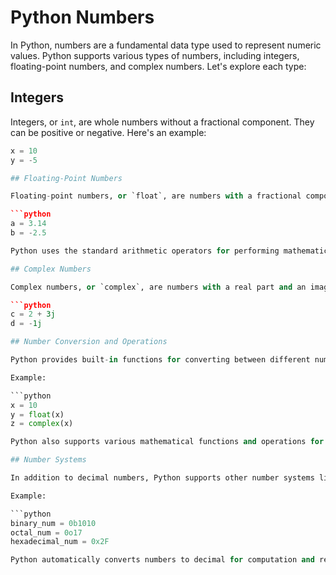 # Python Numbers

In Python, numbers are a fundamental data type used to represent numeric values. Python supports various types of numbers, including integers, floating-point numbers, and complex numbers. Let's explore each type:

## Integers

Integers, or `int`, are whole numbers without a fractional component. They can be positive or negative. Here's an example:

```python
x = 10
y = -5

## Floating-Point Numbers

Floating-point numbers, or `float`, are numbers with a fractional component. They can represent both whole and decimal numbers. Here's an example:

```python
a = 3.14
b = -2.5

Python uses the standard arithmetic operators for performing mathematical operations on numbers, such as addition (+), subtraction (-), multiplication (*), division (/), and exponentiation (**).

## Complex Numbers

Complex numbers, or `complex`, are numbers with a real part and an imaginary part. They are represented as `a + bj`, where `a` is the real part and `b` is the imaginary part. Here's an example:

```python
c = 2 + 3j
d = -1j

## Number Conversion and Operations

Python provides built-in functions for converting between different number types, such as `int()`, `float()`, and `complex()`. These functions allow you to convert a value of one type to another.

Example:

```python
x = 10
y = float(x)
z = complex(x)

Python also supports various mathematical functions and operations for working with numbers. Some commonly used functions include `abs()`, `round()`, `min()`, `max()`, and `sum()`. Additionally, the `math` module provides a wide range of mathematical functions for more advanced calculations.

## Number Systems

In addition to decimal numbers, Python supports other number systems like binary, octal, and hexadecimal. You can represent numbers in these systems using prefixes: `0b` for binary, `0o` for octal, and `0x` for hexadecimal.

Example:

```python
binary_num = 0b1010
octal_num = 0o17
hexadecimal_num = 0x2F

Python automatically converts numbers to decimal for computation and returns results in decimal format.

